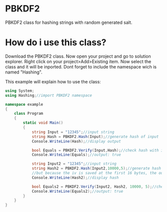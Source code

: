 # PBKDF2
PBKDF2 class for hashing strings with random generated salt. 

# How do i use this class?

Download the PBKDF2 class.
Now open your project and go to solution explorer.
Right click on your project>Add>Existing item. 
Now select the class and it will be inported. Dont forget to include the namespace wich is named "Hashing".

This example will explain how to use the class:
```cs
using System;
using Hashing;//import PBKDF2 namespace

namespace example
{
    class Program
    {
        static void Main()
        {
            string Input = "12345";//input string
            string Hash = PBKDF2.Hash(Input);//generate hash of input
            Console.WriteLine(Hash);//display output

            bool Equals = PBKDF2.Verify(Input,Hash);//check hash with input
            Console.WriteLine(Equals);//output: true

            string Input2 = "12345";//input string
            string Hash2 = PBKDF2.Hash(Input2,10000,5);//generate hash with 10000 iterations, and a length of 5 bytes.
            //but because the iv is saved at the first 16 bytes, the output will be 21(16+5) bytes long.
            Console.WriteLine(Hash2);//display hash

            bool Equals2 = PBKDF2.Verify(Input2, Hash2, 10000, 5);//check hash with input
            Console.WriteLine(Equals2);//output: true
        }
    }
}


```
